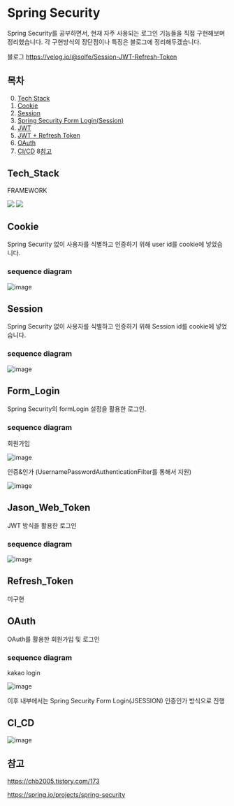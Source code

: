 # Spring Security

Spring Security를 공부하면서, 현재 자주 사용되는 로그인 기능들을 직접 구현해보며 정리했습니다.
각 구현방식의 장단점이나 특징은 블로그에 정리해두겠습니다.

블로그
https://velog.io/@solfe/Session-JWT-Refresh-Token

## 목차

0. [Tech Stack](#Tech_Stack)
1. [Cookie](#Cookie)
2. [Session](#Session)
3. [Spring Security Form Login(Session)](#Form_Login)
4. [JWT](#Jason_Web_Token)
5. [JWT + Refresh Token](#Refresh_Token)
6. [OAuth](#OAuth)
7. [CI/CD](#CI_CD)
8[참고](#참고)

## Tech_Stack

FRAMEWORK

<img src="https://img.shields.io/badge/spring-6DB33F?style=for-the-badge&logo=spring&logoColor=white">
<img src="https://img.shields.io/badge/springsecurity-6DB33F?style=for-the-badge&logo=springsecurity&logoColor=white">


## Cookie

Spring Security 없이 사용자를 식별하고 인증하기 위해 user id를 cookie에 넣었습니다.

### sequence diagram

![image](https://github.com/SolfE/spring_security_example/assets/74342496/6a8b2b75-5175-4f70-9e8a-7b5810526283)

## Session

Spring Security 없이 사용자를 식별하고 인증하기 위해 Session id를 cookie에 넣었습니다.

### sequence diagram

![image](https://github.com/SolfE/spring_security_example/assets/74342496/201053f0-a5fd-48ee-9114-f1fb5a3493ca)


## Form_Login

Spring Security의 formLogin 설정을 활용한 로그인.


### sequence diagram

회원가입

![image](https://github.com/SolfE/spring_security_example/assets/74342496/ac1e1f4e-5ffb-4d02-9f71-d96aa21a2c2e)

인증&인가 (UsernamePasswordAuthenticationFilter를 통해서 지원)

![image](https://github.com/SolfE/spring_security_example/assets/74342496/6071e1e5-4b6a-4ac4-acac-d39757ac3958)


## Jason_Web_Token

JWT 방식을 활용한 로그인

### sequence diagram

![image](https://github.com/SolfE/spring_security_example/assets/74342496/ee7ae9ce-893c-441c-b3f1-cdf1a156573b)


## Refresh_Token

미구현


## OAuth

OAuth를 활용한 회원가입 및 로그인

### sequence diagram

kakao login

![image](https://github.com/SolfE/spring_security_example/assets/74342496/7a3640f8-4c97-4bc4-8f4a-39c28cec8aee)

이후 내부에서는 Spring Security Form Login(JSESSION) 인증인가 방식으로 진행

## CI_CD
![image](https://github.com/SolfE/spring_security_example/assets/74342496/609d7989-0c03-4e3a-acce-6915ab875737)

## 참고
https://chb2005.tistory.com/173

https://spring.io/projects/spring-security
